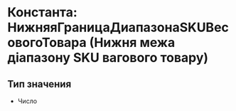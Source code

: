 ﻿# Константа: НижняяГраницаДиапазонаSKUВесовогоТовара (Нижня межа діапазону SKU вагового товару)

## Тип значения

- Число

